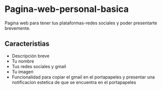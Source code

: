 # Pagina-web-personal-basica
Pagina web para tener tus plataformas-redes sociales y poder presentarte brevemente.

## Caracteristias
- Descripción breve
- Tu nombre
- Tus redes sociales y gmail
- Tu imagen
- Funcionalidad para copiar el gmail en el portapapeles y presentar una notificacíon estetica de que se encuentra en el portapapeles
